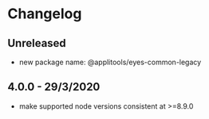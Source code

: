 # Changelog

## Unreleased

- new package name: @applitools/eyes-common-legacy

## 4.0.0 - 29/3/2020

- make supported node versions consistent at >=8.9.0
